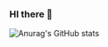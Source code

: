 ### HI there 👋

![Anurag's GitHub stats](https://github-readme-stats.vercel.app/api?username=tupe22&show_icons=true&theme=radical)
